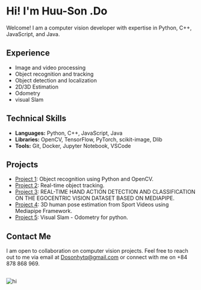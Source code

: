 # Hi! I'm  Huu-Son .Do

Welcome! I am a computer vision developer with expertise in Python, C++, JavaScript, and Java.

## Experience

- Image and video processing
- Object recognition and tracking
- Object detection and localization
- 2D/3D Estimation
- Odometry
- visual Slam

## Technical Skills

- **Languages:** Python, C++, JavaScript, Java
- **Libraries:** OpenCV, TensorFlow, PyTorch, scikit-image, Dlib
- **Tools:** Git, Docker, Jupyter Notebook, VSCode

## Projects

- [Project 1](https://example.com/project1): Object recognition using Python and OpenCV.
- [Project 2](https://example.com/project2): Real-time object tracking. 
- [Project 3](https://example.com/project3): REAL-TIME HAND ACTION DETECTION AND CLASSIFICATION ON THE EGOCENTRIC VISION DATASET BASED ON MEDIAPIPE.
- [Project 4](https://example.com/project4): 3D human pose estimation from Sport Videos using Mediapipe Framework.
- [Project 5](https://example.com/project4): Visual Slam - Odometry for python.
## Contact Me

I am open to collaboration on computer vision projects. Feel free to reach out to me via email at Dosonhytq@gmail.com or connect with me on +84 878 868 969.
##
![hi](https://i.gifer.com/Pic3.gif)
